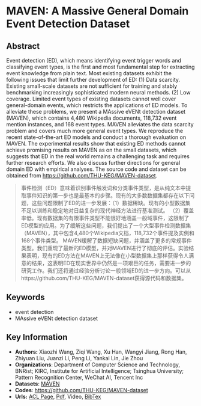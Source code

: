 # MAVEN: A Massive General Domain Event Detection Dataset
## Abstract
Event detection (ED), which means identifying event trigger words and classifying event types, is the first and most fundamental step for extracting event knowledge from plain text. Most existing datasets exhibit the following issues that limit further development of ED: (1) Data scarcity. Existing small-scale datasets are not sufficient for training and stably benchmarking increasingly sophisticated modern neural methods. (2) Low coverage. Limited event types of existing datasets cannot well cover general-domain events, which restricts the applications of ED models. To alleviate these problems, we present a MAssive eVENt detection dataset (MAVEN), which contains 4,480 Wikipedia documents, 118,732 event mention instances, and 168 event types. MAVEN alleviates the data scarcity problem and covers much more general event types. We reproduce the recent state-of-the-art ED models and conduct a thorough evaluation on MAVEN. The experimental results show that existing ED methods cannot achieve promising results on MAVEN as on the small datasets, which suggests that ED in the real world remains a challenging task and requires further research efforts. We also discuss further directions for general domain ED with empirical analyses. The source code and dataset can be obtained from https://github.com/THU-KEG/MAVEN-dataset.
> 事件检测（ED）意味着识别事件触发词和分类事件类型，是从纯文本中提取事件知识的第一步也是最基本的步骤。现有的大多数数据集都存在以下问题，这些问题限制了ED的进一步发展：（1）数据稀缺。现有的小型数据集不足以训练和稳定地对日益复杂的现代神经方法进行基准测试。 （2）覆盖率低。现有数据集的有限事件类型不能很好地涵盖一般域事件，这限制了ED模型的应用。为了缓解这些问题，我们提出了一个大型事件检测数据集（MAVEN），其中包含4,480个Wikipedia文档，118,732个事件提及实例和168个事件类型。 MAVEN缓解了数据短缺问题，并涵盖了更多的常规事件类型。我们重现了最新的ED模型，并对MAVEN进行了彻底的评估。实验结果表明，现有的ED方法在MAVEN上无法像在小型数据集上那样获得令人满意的结果，这表明ED在现实世界中仍然是一项艰巨的任务，需要进一步的研究工作。我们还将通过经验分析讨论一般领域ED的进一步方向。可以从https://github.com/THU-KEG/MAVEN-dataset获得源代码和数据集。
## Keywords
- event detection
- MAssive eVENt detection dataset
## Key Information
- **Authors:** Xiaozhi Wang, Ziqi Wang, Xu Han, Wangyi Jiang, Rong Han, Zhiyuan Liu, Juanzi Li, Peng Li, Yankai Lin, Jie Zhou
- **Organizations**: Department of Computer Science and Technology, BNRist; KIRC, Institute for Artificial Intelligence; Tsinghua University; Pattern Recognition Center, WeChat AI, Tencent Inc
- **Datasets**: [MAVEN](https://github.com/Clearailhc/KG-NLP-Papers/blob/main/EMNLP/2020/EE/datasets/MAVEN.zip)
- **Codes**: <https://github.com/THU-KEG/MAVEN-dataset>
- **Urls:** [ACL Page](https://www.aclweb.org/anthology/2020.emnlp-main.129/), [Pdf](https://github.com/Clearailhc/KG-NLP-Papers/blob/main/EMNLP/2020/EE/pdf/2020.emnlp-main.129.pdf), Video, [BibTex](https://www.aclweb.org/anthology/2020.emnlp-main.129.bib)
